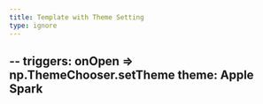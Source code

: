 ```yaml
---
title: Template with Theme Setting
type: ignore 
---
```

--
triggers: onOpen => np.ThemeChooser.setTheme
theme: Apple Spark
--
